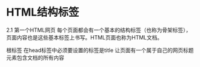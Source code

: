 # HTML结构标签
2.1 第一个HTML网页
每个页面都会有一个基本的结构标签（也称为骨架标签），页面内容也是这些基本标签上书写。HTML页面也称为HTML文档。

<html></html> 根标签 
<head></head> 在head标签中必须要设置的标签是title
<title></title> 让页面有一个属于自己的网页标题
<body></body> 元素包含文档的所有内容

